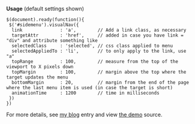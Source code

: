 **Usage** (default settings shown)

    $(document).ready(function(){
     $('#sidemenu').visualNav({
      link              : 'a',        // Add a link class, as necessary
      targetAttr        : 'href',     // added in case you have link = "div" and attribute something like
      selectedClass     : 'selected', // css class applied to menu
      selectedAppliedTo : 'li',       // to only apply to the link, use "a"
      topRange          : 100,        // measure from the top of the viewport to X pixels down
      topMargin         : 100,        // margin above the top where the target updates the menu
      bottomMargin      : 20,         // margin from the end of the page where the last menu item is used (in case the target is short)
      animationTime     : 1200        // time in milliseconds
     })
    })

For more details, see [my blog][1] entry and view [the demo][2] source.

  [1]: http://wowmotty.blogspot.com/2010/07/visual-navigation.html
  [2]: http://mottie.github.com/visualNav/index.html